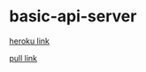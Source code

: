 # basic-api-server

[heroku link]()

[pull link](https://github.com/leenahmad/basic-api-server/pull/1)
